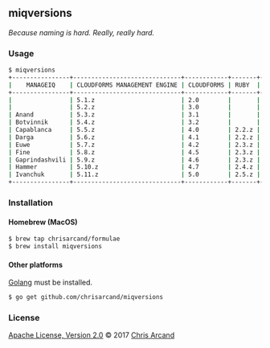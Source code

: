miqversions
---

*Because naming is hard. Really, really hard.*

### Usage

```bash
$ miqversions
+----------------+------------------------------+------------+-------+-------+------------+
|    MANAGEIQ    | CLOUDFORMS MANAGEMENT ENGINE | CLOUDFORMS | RUBY  | RAILS | POSTGRESQL |
+----------------+------------------------------+------------+-------+-------+------------+
|                | 5.1.z                        | 2.0        |       |       |            |
|                | 5.2.z                        | 3.0        |       |       |            |
| Anand          | 5.3.z                        | 3.1        |       |       |            |
| Botvinnik      | 5.4.z                        | 3.2        |       |       |            |
| Capablanca     | 5.5.z                        | 4.0        | 2.2.z | 4.2.z | 9.4.z      |
| Darga          | 5.6.z                        | 4.1        | 2.2.z | 5.0.z | 9.4.z      |
| Euwe           | 5.7.z                        | 4.2        | 2.3.z | 5.0.z | 9.5.z      |
| Fine           | 5.8.z                        | 4.5        | 2.3.z | 5.0.z | 9.5.z      |
| Gaprindashvili | 5.9.z                        | 4.6        | 2.3.z | 5.0.z | 9.5.z      |
| Hammer         | 5.10.z                       | 4.7        | 2.4.z | 5.0.z | 9.5.z      |
| Ivanchuk       | 5.11.z                       | 5.0        | 2.5.z | 5.1.z | 10.y       |
+----------------+------------------------------+------------+-------+-------+------------+
```

### Installation

#### Homebrew (MacOS)

```bash
$ brew tap chrisarcand/formulae
$ brew install miqversions
```

#### Other platforms

[Golang](https://golang.org/) must be installed.

```bash
$ go get github.com/chrisarcand/miqversions
```

### License

[Apache License, Version 2.0](https://github.com/chrisarcand/miqversion/blob/master/LICENSE) © 2017 [Chris Arcand](https://github.com/chrisarcand)
